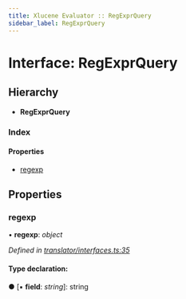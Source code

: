 ```yaml
---
title: Xlucene Evaluator :: RegExprQuery
sidebar_label: RegExprQuery
---
```


# Interface: RegExprQuery

## Hierarchy

* **RegExprQuery**

### Index

#### Properties

* [regexp](regexprquery.md#regexp)

## Properties

###  regexp

• **regexp**: *object*

*Defined in [translator/interfaces.ts:35](https://github.com/terascope/teraslice/blob/7cdb60b1/packages/xlucene-evaluator/src/translator/interfaces.ts#L35)*

#### Type declaration:

● \[▪ **field**: *string*\]: string
